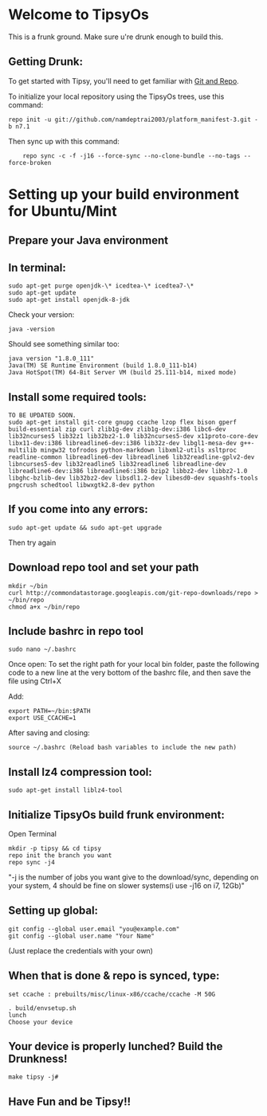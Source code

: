 Welcome to TipsyOs
===================

This is a frunk ground. Make sure u're drunk enough to build this.

Getting Drunk:
---------------

To get started with Tipsy, you'll need to get familiar with
[Git and Repo](http://source.android.com/download/using-repo).

To initialize your local repository using the TipsyOs trees, use this command:


	repo init -u git://github.com/namdeptrai2003/platform_manifest-3.git -b n7.1
	

Then sync up with this command:

        repo sync -c -f -j16 --force-sync --no-clone-bundle --no-tags --force-broken
	

Setting up your build environment for Ubuntu/Mint
=================================================

Prepare your Java environment
-----------------------------
In terminal:
------------
```
sudo apt-get purge openjdk-\* icedtea-\* icedtea7-\*
sudo apt-get update
sudo apt-get install openjdk-8-jdk
```
Check your version: 
```
java -version
```
Should see something similar too:
```
java version "1.8.0_111"
Java(TM) SE Runtime Environment (build 1.8.0_111-b14)
Java HotSpot(TM) 64-Bit Server VM (build 25.111-b14, mixed mode)

```
Install some required tools:
----------------------------
```
TO BE UPDATED SOON.
sudo apt-get install git-core gnupg ccache lzop flex bison gperf build-essential zip curl zlib1g-dev zlib1g-dev:i386 libc6-dev lib32ncurses5 lib32z1 lib32bz2-1.0 lib32ncurses5-dev x11proto-core-dev libx11-dev:i386 libreadline6-dev:i386 lib32z-dev libgl1-mesa-dev g++-multilib mingw32 tofrodos python-markdown libxml2-utils xsltproc readline-common libreadline6-dev libreadline6 lib32readline-gplv2-dev libncurses5-dev lib32readline5 lib32readline6 libreadline-dev libreadline6-dev:i386 libreadline6:i386 bzip2 libbz2-dev libbz2-1.0 libghc-bzlib-dev lib32bz2-dev libsdl1.2-dev libesd0-dev squashfs-tools pngcrush schedtool libwxgtk2.8-dev python
```
If you come into any errors:
----------------------------
```
sudo apt-get update && sudo apt-get upgrade
```
Then try again

Download repo tool and set your path
------------------------------------
```
mkdir ~/bin
curl http://commondatastorage.googleapis.com/git-repo-downloads/repo > ~/bin/repo
chmod a+x ~/bin/repo
```
Include bashrc in repo tool
---------------------------
```
sudo nano ~/.bashrc
```
Once open: To set the right path for your local bin folder, paste the following code to a new line at the very bottom of the bashrc file, and then save the file using Ctrl+X

Add:
```
export PATH=~/bin:$PATH
export USE_CCACHE=1
```
After saving and closing:
```
source ~/.bashrc (Reload bash variables to include the new path)
```
Install lz4 compression tool:
-----------------------------
```
sudo apt-get install liblz4-tool
```

Initialize TipsyOs build frunk environment:
-------------------------------------

Open Terminal
```
mkdir -p tipsy && cd tipsy
repo init the branch you want
repo sync -j4 
```
"-j is the number of jobs you want give to the download/sync, depending on your system, 4 should be fine on slower systems(i use -j16 on i7, 12Gb)"

Setting up global:
------------------
```
git config --global user.email "you@example.com"
git config --global user.name "Your Name"
```
(Just replace the credentials with your own)

When that is done & repo is synced, type:
-----------------------------------------
```
set ccache : prebuilts/misc/linux-x86/ccache/ccache -M 50G
```
```
. build/envsetup.sh
lunch
Choose your device
```
Your device is properly lunched? Build the Drunkness!
-----------------------------------------------------
```
make tipsy -j#
```
Have Fun and be Tipsy!!
-----------------------
